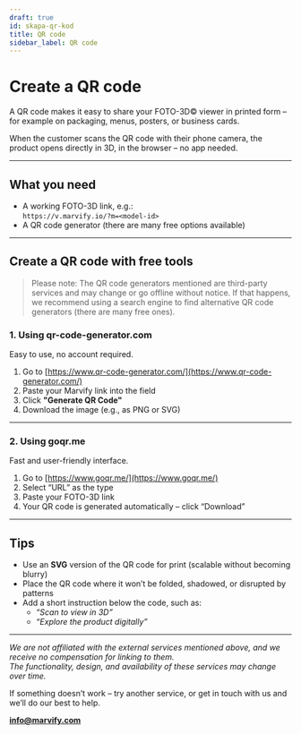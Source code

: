 ```yaml
---
draft: true
id: skapa-qr-kod
title: QR code
sidebar_label: QR code
---
```

# Create a QR code

A QR code makes it easy to share your FOTO-3D© viewer in printed form – for example on packaging, menus, posters, or business cards.

When the customer scans the QR code with their phone camera, the product opens directly in 3D, in the browser – no app needed.


---

## What you need

- A working FOTO-3D link, e.g.:  
  `https://v.marvify.io/?m=<model-id>`  
- A QR code generator (there are many free options available)

---

## Create a QR code with free tools
> Please note: The QR code generators mentioned are third-party services and may change or go offline without notice. If that happens, we recommend using a search engine to find alternative QR code generators (there are many free ones).

### 1. **Using qr-code-generator.com**

Easy to use, no account required.

1. Go to [https://www.qr-code-generator.com/](https://www.qr-code-generator.com/)  
2. Paste your Marvify link into the field  
3. Click **"Generate QR Code"**  
4. Download the image (e.g., as PNG or SVG)

---

### 2. **Using goqr.me**

Fast and user-friendly interface.

1. Go to [https://www.goqr.me/](https://www.goqr.me/)  
2. Select “URL” as the type  
3. Paste your FOTO-3D link  
4. Your QR code is generated automatically – click “Download”

---

## Tips

- Use an **SVG** version of the QR code for print (scalable without becoming blurry)  
- Place the QR code where it won’t be folded, shadowed, or disrupted by patterns  
- Add a short instruction below the code, such as:  
  - *“Scan to view in 3D”*  
  - *“Explore the product digitally”*


---

*We are not affiliated with the external services mentioned above, and we receive no compensation for linking to them.  
The functionality, design, and availability of these services may change over time.*

If something doesn’t work – try another service, or get in touch with us and we’ll do our best to help.

**[info@marvify.com](mailto:info@marvify.com)**

